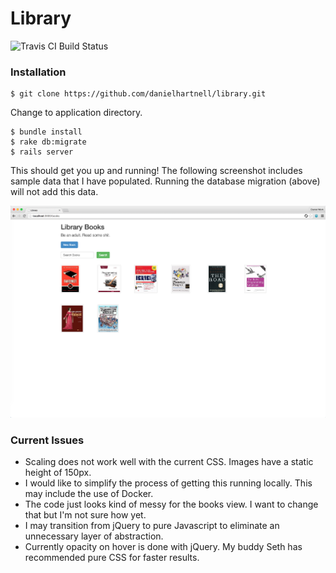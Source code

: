 # Library

![Travis CI Build Status](https://travis-ci.org/danielhartnell/library.svg?branch=master)

### Installation

```
$ git clone https://github.com/danielhartnell/library.git
```

Change to application directory. 

```
$ bundle install
$ rake db:migrate
$ rails server
```

This should get you up and running! The following screenshot includes sample data that I have populated. Running the database migration (above) will not add this data.

![screenshot](https://raw.githubusercontent.com/danielhartnell/library/master/README_screenshots/main.png)

### Current Issues

- Scaling does not work well with the current CSS. Images have a static height of 150px.
- I would like to simplify the process of getting this running locally. This may include the use of Docker.
- The code just looks kind of messy for the books view. I want to change that but I'm not sure how yet. 
- I may transition from jQuery to pure Javascript to eliminate an unnecessary layer of abstraction. 
- Currently opacity on hover is done with jQuery. My buddy Seth has recommended pure CSS for faster results. 
